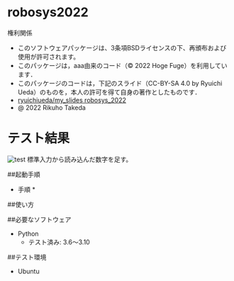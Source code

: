 # robosys2022
権利関係
* このソフトウェアパッケージは、3条項BSDライセンスの下、再頒布および使用が許可されます。
* このパッケージは，aaa由来のコード（© 2022 Hoge Fuge）を利用しています．
* このパッケージのコードは，下記のスライド（CC-BY-SA 4.0 by Ryuichi Ueda）のものを，本人の許可を得て自身の著作としたものです．
* [ryuichiueda/my_slides robosys_2022](https://github.com/ryuichiueda/my_slides/tree/master/robosys_2022)
* @ 2022 Rikuho Takeda

# テスト結果
![test](https://github.com/rikuhotakeda/robosys202x/actions/workflows/test.yml/badge.svg)
標準入力から読み込んだ数字を足す。

##起動手順
* 手順
  *

##使い方


##必要なソフトウェア
* Python
  * テスト済み: 3.6～3.10

##テスト環境
* Ubuntu
